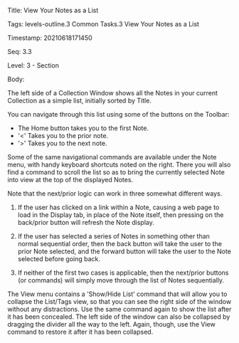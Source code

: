 Title:  View Your Notes as a List

Tags:   levels-outline.3 Common Tasks.3 View Your Notes as a List

Timestamp: 20210618171450

Seq:    3.3

Level:  3 - Section

Body: 

The left side of a Collection Window shows all the Notes in your current Collection as a simple list, initially sorted by Title.

You can navigate through this list using some of the buttons on the Toolbar:

- The Home button takes you to the first Note.
- '<' Takes you to the prior note.
- '>' Takes you to the next note. 

Some of the same navigational commands are available under the Note menu, with handy keyboard shortcuts noted on the right. There you will also find a command to scroll the list so as to bring the currently selected Note into view at the top of the displayed Notes.

Note that the next/prior logic can work in three somewhat different ways. 

1. If the user has clicked on a link within a Note, causing a web page to load in the Display tab, in place of the Note itself, then pressing on the back/prior button will refresh the Note display. 

2. If the user has selected a series of Notes in something other than normal sequential order, then the back button will take the user to the prior Note selected, and the forward button will take the user to the Note selected before going back. 

3. If neither of the first two cases is applicable, then the next/prior buttons (or commands) will simply move through the list of Notes sequentially. 

The View menu contains a 'Show/Hide List' command that will allow you to collapse the List/Tags view, so that you can see the right side of the window without any distractions. Use the same command again to show the list after it has been concealed. The left side of the window can also be collapsed by dragging the divider all the way to the left. Again, though, use the View command to restore it after it has been collapsed.
